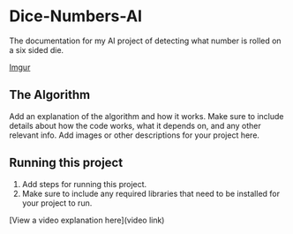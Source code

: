 # Dice-Numbers-AI

The documentation for my AI project of detecting what number is rolled on a six sided die.

[Imgur](https://i.imgur.com/3yVYOKy.jpg)

## The Algorithm

Add an explanation of the algorithm and how it works. Make sure to include details about how the code works, what it depends on, and any other relevant info. Add images or other descriptions for your project here. 

## Running this project

1. Add steps for running this project.
2. Make sure to include any required libraries that need to be installed for your project to run.

[View a video explanation here](video link)
